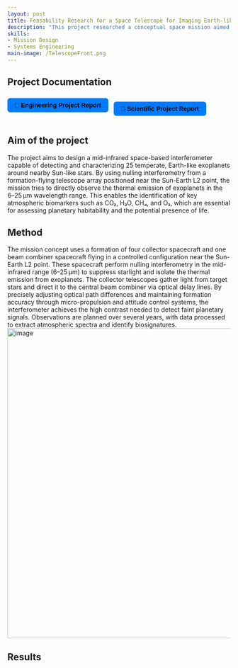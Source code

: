 ```yaml
---
layout: post
title: Feasability Research for a Space Telescope for Imaging Earth-like Exoplanets in the Mid-infrared. (2023)
description: "This project researched a conceptual space mission aimed at detecting and characterizing 25 temperate, Earth-like exoplanets orbiting Sun-like stars using mid-infrared interferometry. Developed in collaboration with the Netherlands Institute for Space Research, NLR and ESA. The mission focuses on designing a formation-flying telescope array operating near the Sun-Earth L2 point. The report explores the technical feasibility and system design—covering spacecraft configuration, attitude control, thermal systems, propulsion, data handling, and telecommunications. Leveraging technologies from missions like the James Webb Space Telescope and ESA’s Darwin, the mission aims to expand the search for habitable worlds and the potential for extraterrestrial life." 
skills: 
- Mission Design
- Systems Engineering
main-image: /TelescopeFront.png
---
```


## Project Documentation
<div style="display: flex; flex-wrap: wrap; gap: 12px; margin-bottom: 20px;">

  <a href="/assets/Group_4_Engineering_report.pdf" target="_blank" style="
    background-color: #007bff;
    color: black;
    padding: 8px 16px;
    border-radius: 6px;
    text-decoration: none;
    font-weight: bold;
    font-family: sans-serif;">
    📄 Engineering Project Report
  </a>

  <a href="/assets/Group_4_Science_report.pdf" target="_blank" style="
    background-color: #007bff;
    color: black;
    padding: 8px 16px;
    border-radius: 6px;
    text-decoration: none;
    font-weight: bold;
    font-family: sans-serif;
    display: inline-block;">
    🔗 Scientific Project Report
  </a>

</div>

## Aim of the project
The project aims to design a mid-infrared space-based interferometer capable of detecting and characterizing 25 temperate, Earth-like exoplanets around nearby Sun-like stars. By using nulling interferometry from a formation-flying telescope array positioned near the Sun-Earth L2 point, the mission tries to directly observe the thermal emission of exoplanets in the 6–25 μm wavelength range. This enables the identification of key atmospheric biomarkers such as CO₂, H₂O, CH₄, and O₃, which are essential for assessing planetary habitability and the potential presence of life.

## Method
The mission concept uses a formation of four collector spacecraft and one beam combiner spacecraft flying in a controlled configuration near the Sun-Earth L2 point. These spacecraft perform nulling interferometry in the mid-infrared range (6–25 μm) to suppress starlight and isolate the thermal emission from exoplanets. The collector telescopes gather light from target stars and direct it to the central beam combiner via optical delay lines. By precisely adjusting optical path differences and maintaining formation accuracy through micro-propulsion and attitude control systems, the interferometer achieves the high contrast needed to detect faint planetary signals. Observations are planned over several years, with data processed to extract atmospheric spectra and identify biosignatures.
<img width="700" height="700" alt="image" src="https://github.com/user-attachments/assets/3714550f-ae50-4071-9461-186fc283a6f4" />

## Results




